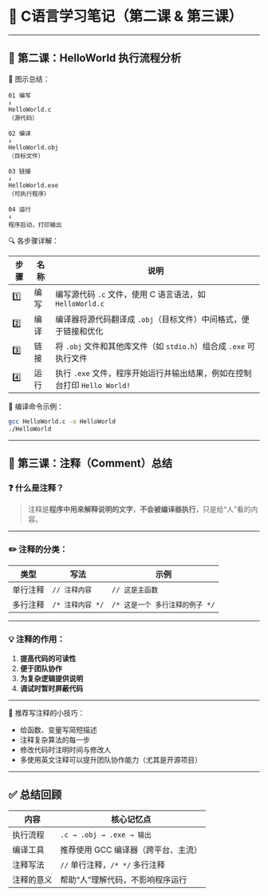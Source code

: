 
# 📘 C语言学习笔记（第二课 & 第三课）

---

## 🧩 第二课：HelloWorld 执行流程分析

📌 图示总结：

```
01 编写
↓
HelloWorld.c
（源代码）

02 编译
↓
HelloWorld.obj
（目标文件）

03 链接
↓
HelloWorld.exe
（可执行程序）

04 运行
↓
程序启动，打印输出
```

🔍 各步骤详解：

| 步骤 | 名称     | 说明                                                                 |
|------|----------|----------------------------------------------------------------------|
| 1️⃣   | 编写     | 编写源代码 `.c` 文件，使用 C 语言语法，如 `HelloWorld.c`                    |
| 2️⃣   | 编译     | 编译器将源代码翻译成 `.obj`（目标文件）中间格式，便于链接和优化              |
| 3️⃣   | 链接     | 将 `.obj` 文件和其他库文件（如 `stdio.h`）组合成 `.exe` 可执行文件             |
| 4️⃣   | 运行     | 执行 `.exe` 文件，程序开始运行并输出结果，例如在控制台打印 `Hello World!` |

📌 编译命令示例：

```bash
gcc HelloWorld.c -o HelloWorld
./HelloWorld
```

---

## 🧩 第三课：注释（Comment）总结

### ❓ 什么是注释？

> 注释是**程序中用来解释说明的文字**，**不会被编译器执行**，只是给“人”看的内容。

---

### ✏️ 注释的分类：

| 类型       | 写法                          | 示例                                  |
|------------|-------------------------------|---------------------------------------|
| 单行注释   | `// 注释内容`                 | `// 这是主函数`                        |
| 多行注释   | `/* 注释内容 */`              | `/* 这是一个 多行注释的例子 */`       |

---

### 💡 注释的作用：

1. **提高代码的可读性**
2. **便于团队协作**
3. **为复杂逻辑提供说明**
4. **调试时暂时屏蔽代码**

---

📌 推荐写注释的小技巧：

- 给函数、变量写简短描述
- 注释复杂算法的每一步
- 修改代码时注明时间与修改人
- 多使用英文注释可以提升团队协作能力（尤其是开源项目）

---

## ✅ 总结回顾

| 内容          | 核心记忆点                                      |
|---------------|-------------------------------------------------|
| 执行流程       | `.c → .obj → .exe → 输出`                      |
| 编译工具       | 推荐使用 GCC 编译器（跨平台、主流）             |
| 注释写法       | `//` 单行注释，`/* */` 多行注释                  |
| 注释的意义     | 帮助“人”理解代码，不影响程序运行                |

